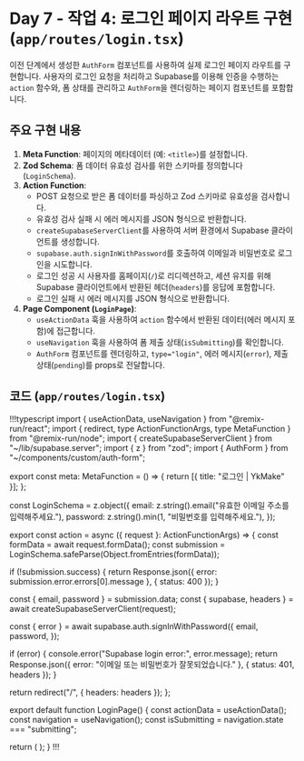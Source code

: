 # Day 7 - 작업 4: 로그인 페이지 라우트 구현 (`app/routes/login.tsx`)

이전 단계에서 생성한 `AuthForm` 컴포넌트를 사용하여 실제 로그인 페이지 라우트를 구현합니다. 사용자의 로그인 요청을 처리하고 Supabase를 이용해 인증을 수행하는 `action` 함수와, 폼 상태를 관리하고 `AuthForm`을 렌더링하는 페이지 컴포넌트를 포함합니다.

## 주요 구현 내용

1.  **Meta Function**: 페이지의 메타데이터 (예: `<title>`)를 설정합니다.
2.  **Zod Schema**: 폼 데이터 유효성 검사를 위한 스키마를 정의합니다 (`LoginSchema`).
3.  **Action Function**:
    *   POST 요청으로 받은 폼 데이터를 파싱하고 Zod 스키마로 유효성을 검사합니다.
    *   유효성 검사 실패 시 에러 메시지를 JSON 형식으로 반환합니다.
    *   `createSupabaseServerClient`를 사용하여 서버 환경에서 Supabase 클라이언트를 생성합니다.
    *   `supabase.auth.signInWithPassword`를 호출하여 이메일과 비밀번호로 로그인을 시도합니다.
    *   로그인 성공 시 사용자를 홈페이지(`/`)로 리디렉션하고, 세션 유지를 위해 Supabase 클라이언트에서 반환된 헤더(`headers`)를 응답에 포함합니다.
    *   로그인 실패 시 에러 메시지를 JSON 형식으로 반환합니다.
4.  **Page Component (`LoginPage`)**:
    *   `useActionData` 훅을 사용하여 `action` 함수에서 반환된 데이터(에러 메시지 포함)에 접근합니다.
    *   `useNavigation` 훅을 사용하여 폼 제출 상태(`isSubmitting`)를 확인합니다.
    *   `AuthForm` 컴포넌트를 렌더링하고, `type="login"`, 에러 메시지(`error`), 제출 상태(`pending`)를 props로 전달합니다.

## 코드 (`app/routes/login.tsx`)

!!!typescript
import { useActionData, useNavigation } from "@remix-run/react";
import { redirect, type ActionFunctionArgs, type MetaFunction } from "@remix-run/node";
import { createSupabaseServerClient } from "~/lib/supabase.server";
import { z } from "zod";
import { AuthForm } from "~/components/custom/auth-form";

export const meta: MetaFunction = () => {
  return [{ title: "로그인 | YkMake" }];
};

const LoginSchema = z.object({
  email: z.string().email("유효한 이메일 주소를 입력해주세요."),
  password: z.string().min(1, "비밀번호를 입력해주세요."),
});

export const action = async ({ request }: ActionFunctionArgs) => {
  const formData = await request.formData();
  const submission = LoginSchema.safeParse(Object.fromEntries(formData));

  if (!submission.success) {
    return Response.json({ error: submission.error.errors[0].message }, { status: 400 });
  }

  const { email, password } = submission.data;
  const { supabase, headers } = await createSupabaseServerClient(request);

  const { error } = await supabase.auth.signInWithPassword({
    email,
    password,
  });

  if (error) {
    console.error("Supabase login error:", error.message);
    return Response.json({ error: "이메일 또는 비밀번호가 잘못되었습니다." }, { status: 401, headers });
  }

  return redirect("/", { headers: headers });
};

export default function LoginPage() {
  const actionData = useActionData<typeof action>();
  const navigation = useNavigation();
  const isSubmitting = navigation.state === "submitting";

  return (
    <AuthForm
      type="login"
      error={actionData?.error}
      pending={isSubmitting}
    />
  );
}
!!! 